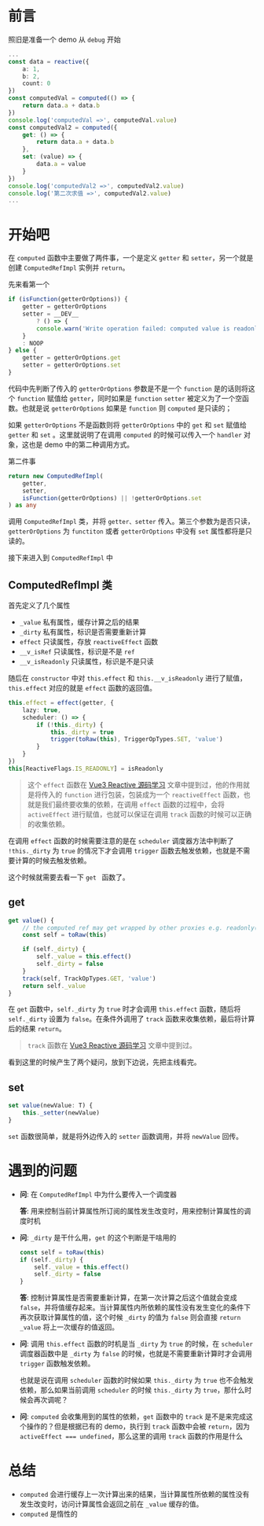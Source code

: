 # 前言

照旧是准备一个 demo 从 `debug` 开始

```typescript
...
const data = reactive({
    a: 1,
    b: 2,
    count: 0
})
const computedVal = computed(() => {
    return data.a + data.b
})
console.log('computedVal =>', computedVal.value)
const computedVal2 = computed({
    get: () => {
        return data.a + data.b
    },
    set: (value) => {
        data.a = value
    }
})
console.log('computedVal2 =>', computedVal2.value)
console.log('第二次求值 =>', computedVal2.value)
...
```

# 开始吧

在 `computed` 函数中主要做了两件事，一个是定义 `getter` 和 `setter`，另一个就是创建 `ComputedRefImpl` 实例并 `return`。

先来看第一个

```typescript
if (isFunction(getterOrOptions)) {
    getter = getterOrOptions
    setter = __DEV__
        ? () => {
        console.warn('Write operation failed: computed value is readonly')
    }
    : NOOP
} else {
    getter = getterOrOptions.get
    setter = getterOrOptions.set
}
```

代码中先判断了传入的 `getterOrOptions` 参数是不是一个 `function` 是的话则将这个 `function` 赋值给 `getter`，同时如果是 `function` `setter` 被定义为了一个空函数。也就是说 `getterOrOptions` 如果是 `function` 则 `computed` 是只读的；

如果 `getterOrOptions` 不是函数则将  `getterOrOptions` 中的 `get` 和 `set` 赋值给 `getter` 和 `set` 。这里就说明了在调用 `computed` 的时候可以传入一个 `handler` 对象，这也是 demo 中的第二种调用方式。

第二件事

```typescript
return new ComputedRefImpl(
    getter,
    setter,
    isFunction(getterOrOptions) || !getterOrOptions.set
) as any
```

调用 `ComputedRefImpl` 类，并将 `getter、setter` 传入。第三个参数为是否只读，`getterOrOptions` 为 `functiton` 或者 `getterOrOptions` 中没有 `set` 属性都将是只读的。

接下来进入到 `ComputedRefImpl` 中

## ComputedRefImpl 类

首先定义了几个属性

- `_value` 私有属性，缓存计算之后的结果
- `_dirty` 私有属性，标识是否需要重新计算
- `effect` 只读属性，存放 `reactiveEffect` 函数
- `__v_isRef` 只读属性，标识是不是 `ref` 
- `__v_isReadonly` 只读属性，标识是不是只读

随后在 `constructor` 中对 `this.effect` 和 `this.__v_isReadonly` 进行了赋值，`this.effect` 对应的就是 `effect` 函数的返回值。

```typescript
this.effect = effect(getter, {
    lazy: true,
    scheduler: () => {
        if (!this._dirty) {
            this._dirty = true
            trigger(toRaw(this), TriggerOpTypes.SET, 'value')
        }
    }
})
this[ReactiveFlags.IS_READONLY] = isReadonly
```

> 这个 `effect` 函数在 [Vue3 Reactive 源码学习](https://juejin.cn/post/6991287842613755935) 文章中提到过，他的作用就是将传入的 `function` 进行包装，包装成为一个 `reactiveEffect` 函数，也就是我们最终要收集的依赖，在调用 `effect` 函数的过程中，会将 `activeEffect` 进行赋值，也就可以保证在调用 `track` 函数的时候可以正确的收集依赖。

在调用 `effect` 函数的时候需要注意的是在 `scheduler` 调度器方法中判断了 `!this._dirty` 为 `true` 的情况下才会调用 `trigger` 函数去触发依赖，也就是不需要计算的时候去触发依赖。

这个时候就需要去看一下 `get ` 函数了。

## get

```typescript
get value() {
    // the computed ref may get wrapped by other proxies e.g. readonly() #3376
    const self = toRaw(this)

    if (self._dirty) {
        self._value = this.effect()
        self._dirty = false
    }
    track(self, TrackOpTypes.GET, 'value')
    return self._value
}
```

在 `get` 函数中，`self._dirty` 为 `true` 时才会调用 `this.effect` 函数，随后将 `self._dirty` 设置为 `false`。在条件外调用了 `track` 函数来收集依赖，最后将计算后的结果 `return`。

> `track` 函数在 [Vue3 Reactive 源码学习](https://juejin.cn/post/6991287842613755935) 文章中提到过。

看到这里的时候产生了两个疑问，放到下边说，先把主线看完。

## set

```typescript
set value(newValue: T) {
    this._setter(newValue)
}
```

`set` 函数很简单，就是将外边传入的 `setter` 函数调用，并将 `newValue` 回传。

# 遇到的问题

- **问**: 在 `ComputedRefImpl` 中为什么要传入一个调度器

  **答**: 用来控制当前计算属性所订阅的属性发生改变时，用来控制计算属性的调度时机

- **问**: `_dirty` 是干什么用，`get` 的这个判断是干啥用的

  ```typescript
  const self = toRaw(this)
  if (self._dirty) {
      self._value = this.effect()
      self._dirty = false
  }
  ```

  **答**: 控制计算属性是否需要重新计算，在第一次计算之后这个值就会变成 `false`，并将值缓存起来。当计算属性内所依赖的属性没有发生变化的条件下再次获取计算属性的值，这个时候 `_dirty` 的值为 `false` 则会直接 `return _value` 将上一次缓存的值返回。

- **问**: 调用 `this.effect` 函数的时机是当 `_dirty` 为 `true` 的时候，在 `scheduler` 调度器函数中是 `_dirty` 为 `false` 的时候，也就是不需要重新计算时才会调用 `trigger` 函数触发依赖。

  也就是说在调用 `scheduler` 函数的时候如果 `this._dirty` 为 `true` 也不会触发依赖，那么如果当前调用 `scheduler` 的时候 `this._dirty` 为 `true`，那什么时候会再次调呢？

- **问**: `computed` 会收集用到的属性的依赖，`get` 函数中的 `track` 是不是来完成这个操作的？但是根据已有的 demo，执行到 `track` 函数中会被 `return`，因为 `activeEffect === undefined`，那么这里的调用 `track` 函数的作用是什么


# 总结

- `computed` 会进行缓存上一次计算出来的结果，当计算属性所依赖的属性没有发生改变时，访问计算属性会返回之前在 `_value` 缓存的值。
- `computed` 是惰性的

